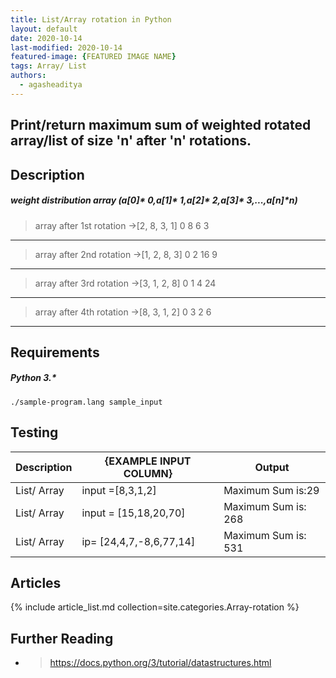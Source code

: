 ```yaml
---
title: List/Array rotation in Python
layout: default
date: 2020-10-14
last-modified: 2020-10-14
featured-image: {FEATURED IMAGE NAME}
tags: Array/ List
authors:
  - agasheaditya
---
```


## Print/return maximum sum of weighted rotated array/list of size 'n' after 'n' rotations.
## Description

##### weight distribution array (a[0]* 0,a[1]* 1,a[2]* 2,a[3]* 3,...,a[n]*n)
 > array after 1st rotation ->[2, 8, 3, 1]
                                            0
                                            8
                                            6
                                            3
-----------------------------------------------
 > array after 2nd rotation ->[1, 2, 8, 3]
                                            0
                                            2
                                            16
                                            9
------------------------------------------------
 > array after 3rd rotation ->[3, 1, 2, 8]
                                            0
                                            1
                                            4
                                            24
------------------------------------------------
 > array after 4th rotation ->[8, 3, 1, 2]
                                            0
                                            3
                                            2
                                            6
------------------------------------------------

## Requirements

##### Python 3.* 

```shell
./sample-program.lang sample_input
```

## Testing

| Description | {EXAMPLE INPUT COLUMN} | Output             |
| ----------- | ---------------------- | ------------------ |
| List/ Array |    input =[8,3,1,2]    | Maximum Sum is:29  |
| List/ Array |  input = [15,18,20,70] | Maximum Sum is: 268|
| List/ Array |ip= [24,4,7,-8,6,77,14] | Maximum Sum is: 531|

## Articles

{% include article_list.md collection=site.categories.Array-rotation %}

## Further Reading

- > https://docs.python.org/3/tutorial/datastructures.html
